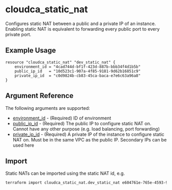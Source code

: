 # cloudca_static_nat

Configures static NAT between a public and a private IP of an instance. Enabling static NAT is equivalent to forwarding every public port to every private port.

## Example Usage

```hcl
resource "cloudca_static_nat" "dev_static_nat" {
    environment_id = "4cad744d-bf1f-423d-887b-bbb34f4d1b5b"
    public_ip_id   = "10d523c1-907a-4f85-9181-9d62b16851c9"
    private_ip_id  = "c0d9824b-cb83-45ca-baca-e7e6c63a96a8"
}
```

## Argument Reference

The following arguments are supported:

- [environment_id](#environment_id) - (Required) ID of environment
- [public_ip_id](#public_ip_id) - (Required) The public IP to configure static NAT on. Cannot have any other purpose (e.g. load balancing, port forwarding)
- [private_ip_id](#private_ip_id) - (Required) A private IP of the instance to configure static NAT on. Must be in the same VPC as the public IP. Secondary IPs can be used here

## Import

Static NATs can be imported using the static NAT id, e.g.

```bash
terraform import cloudca_static_nat.dev_static_nat e604761e-765e-4593-96a5-8c99e8d55bae
```

